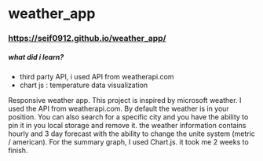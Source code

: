 # weather_app

### https://seif0912.github.io/weather_app/

##### what did i learn?
- third party API, i used API from weatherapi.com
- chart js : temperature data visualization

Responsive weather app. This project is inspired by microsoft weather. I used the API from weatherapi.com. By default the weather is in your position. You can also search for a specific city and you have the ability to pin it in you local storage and remove it. the weather information contains hourly and 3 day forecast with the ability to change the unite system (metric / american). For the summary graph, I used Chart.js. it took me 2 weeks to finish.
